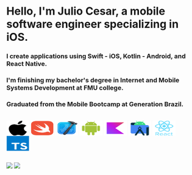 # Hello, I'm Julio Cesar, a mobile software engineer specializing in iOS.

### I create applications using Swift - iOS, Kotlin - Android, and React Native.
### I'm finishing my bachelor's degree in Internet and Mobile Systems Development at FMU college.
### Graduated from the Mobile Bootcamp at Generation Brazil.

  <div style="display: inline_block"><br>
    <img align="center" alt="Julio-Apple" height="40" width="60" src="https://github.com/devicons/devicon/blob/master/icons/apple/apple-original.svg">
    <img align="center" alt="Julio-Swift" height="40" width="60" src="https://github.com/devicons/devicon/blob/master/icons/swift/swift-original.svg">
    <img align="center" alt="Julio-xCode" height="40" width="60" src="https://github.com/devicons/devicon/blob/master/icons/xcode/xcode-original.svg">
    <img align="center" alt="Julio-Android" height="40" width="60" src="https://github.com/devicons/devicon/blob/master/icons/android/android-original.svg">
    <img align="center" alt="Julio-Kotlin" height="40" width="60" src="https://github.com/devicons/devicon/blob/master/icons/kotlin/kotlin-original.svg">
    <img align="center" alt="Julio-android-studio" height="40" width="60" src="https://github.com/devicons/devicon/blob/master/icons/androidstudio/androidstudio-original.svg">
    <img align="center" alt="Julio-react-native" height="40" width="60" src="https://github.com/devicons/devicon/blob/master/icons/react/react-original-wordmark.svg">
    <img align="center" alt="Julio-typescript" height="40" width="60" src="https://github.com/devicons/devicon/blob/master/icons/typescript/typescript-original.svg">
</div>
  
  ## 
  <div>
    <a href ="mailto:contatojuliodeveloper@gmail.com"><img src="https://img.shields.io/badge/-Gmail-%23333?style=for-the-badge&logo=gmail&logoColor=white" target="_blank"></a>
    <a href="https://www.linkedin.com/in/julio-cesar-developer/" target="_blank"><img src="https://img.shields.io/badge/-LinkedIn-%230077B5?style=for-the-badge&logo=linkedin&logoColor=white" target="_blank"></a> 
  </div>
